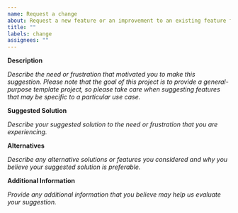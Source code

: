 ```yaml
---
name: Request a change
about: Request a new feature or an improvement to an existing feature for this template.
title: ""
labels: change
assignees: ""
---
```


**Description**

_Describe the need or frustration that motivated you to make this suggestion. Please note that the
goal of this project is to provide a general-purpose template project, so please take care when
suggesting features that may be specific to a particular use case._

**Suggested Solution**

_Describe your suggested solution to the need or frustration that you are experiencing._

**Alternatives**

_Describe any alternative solutions or features you considered and why you believe your suggested
solution is preferable._

**Additional Information**

_Provide any additional information that you believe may help us evaluate your suggestion._
